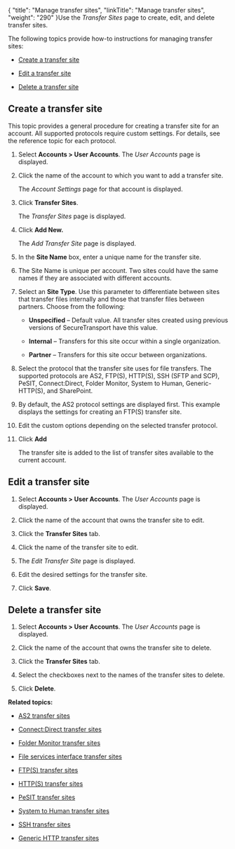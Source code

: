 {
    "title": "Manage transfer sites",
    "linkTitle": "Manage transfer sites",
    "weight": "290"
}Use the *Transfer Sites* page to create, edit, and delete transfer sites.

The following topics provide how-to instructions for managing transfer sites:

-   [Create a transfer site](#create)
-   [Edit a transfer site](#edit)
-   [Delete a transfer site](#delete)

## <span id="Create"></span>Create a transfer site

This topic provides a general procedure for creating a transfer site for an account. All supported protocols require custom settings. For details, see the reference topic for each protocol.

1.  Select **Accounts > User Accounts**. The *User Accounts* page is displayed.
2.  Click the name of the account to which you want to add a transfer site.  
    The *Account Settings* page for that account is displayed.
3.  Click **Transfer Sites**.  
    The *Transfer Sites* page is displayed.
4.  Click **Add New.**  
    The *Add Transfer Site* page is displayed.
5.  In the **Site Name** box, enter a unique name for the transfer site.
6.  The Site Name is unique per account. Two sites could have the same names if they are associated with different accounts.
7.  Select an **Site Type**. Use this parameter to differentiate between sites that transfer files internally and those that transfer files between partners. Choose from the following:
    -   **Unspecified** – Default value. All transfer sites created using previous versions of SecureTransport have this value.
    -   **Internal** – Transfers for this site occur within a single organization.
    -   **Partner** – Transfers for this site occur between organizations.
8.  Select the protocol that the transfer site uses for file transfers. The supported protocols are AS2, FTP(S), HTTP(S), SSH (SFTP and SCP), PeSIT, Connect:Direct, Folder Monitor, System to Human, Generic-HTTP(S), and SharePoint.
9.  By default, the AS2 protocol settings are displayed first. This example displays the settings for creating an FTP(S) transfer site.
10. Edit the custom options depending on the selected transfer protocol.
11. Click **Add**  
    The transfer site is added to the list of transfer sites available to the current account.

## <span id="Edit"></span>Edit a transfer site

1.  Select **Accounts > User Accounts**. The *User Accounts* page is displayed.
2.  Click the name of the account that owns the transfer site to edit.
3.  Click the **Transfer Sites** tab.
4.  Click the name of the transfer site to edit.
5.  The *Edit Transfer Site* page is displayed.
6.  Edit the desired settings for the transfer site.
7.  Click **Save**.

## <span id="Delete"></span>Delete a transfer site

1.  Select **Accounts > User Accounts**. The *User Accounts* page is displayed.
2.  Click the name of the account that owns the transfer site to delete.
3.  Click the **Transfer Sites** tab.
4.  Select the checkboxes next to the names of the transfer sites to delete.
5.  Click **Delete**.

**Related topics:**

-   [AS2 transfer sites](../r_st_as2transfersites)
-   [Connect:Direct transfer sites](../r_st_connectdirecttransfersites)
-   [Folder Monitor transfer sites](../r_st_foldermonitortransfersites)
-   [File services interface transfer sites](../r_st_fileservicesinterfaceprotocoltransfersites)
-   [FTP(S) transfer sites](../transfersites-ftp)
-   [HTTP(S) transfer sites](../transfersites-http)
-   [PeSIT transfer sites](../transfersites-pesit)
-   [System to Human transfer sites](../transfersites-s2h)
-   [SSH transfer sites](../transfersites-ssh)
-   [Generic HTTP transfer sites](../transfersites-generichttp)
